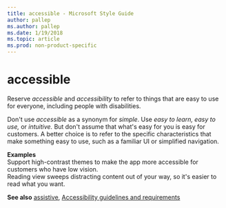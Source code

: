 ```yaml
---
title: accessible - Microsoft Style Guide
author: pallep
ms.author: pallep
ms.date: 1/19/2018
ms.topic: article
ms.prod: non-product-specific
---
```


# accessible

Reserve *accessible* and *accessibility* to refer to things that are easy to use for everyone, including people with disabilities.

Don't use *accessible* as a synonym for *simple*. Use *easy to learn, easy to use,* or *intuitive.* But don't assume that what's easy for you is easy for customers. A better choice is to refer to the specific characteristics that make something easy to use, such as a familiar UI or simplified navigation.

**Examples**  
Support high-contrast themes to make the app more accessible for customers who have low vision.  
Reading view sweeps distracting content out of your way, so it's easier to read what you want. 

**See also**  [assistive](/style-guide/a-z-word-list-term-collections/a/assistive), [Accessibility guidelines and requirements](/style-guide/accessibility/accessibility-guidelines-requirements)
